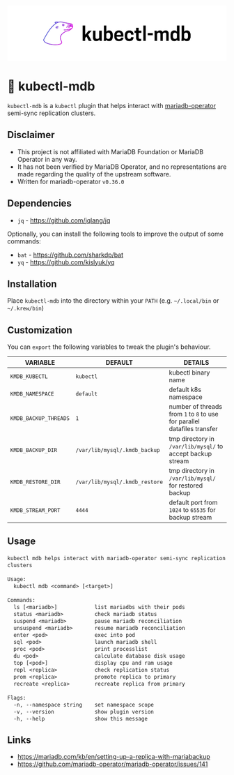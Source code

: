 ![kubectl-mdb project cover](img/cover.png)

# 🦭 kubectl-mdb

`kubectl-mdb` is a `kubectl` plugin that helps interact with [mariadb-operator](https://github.com/mariadb-operator) semi-sync replication clusters.

## Disclaimer

* This project is not affiliated with MariaDB Foundation or MariaDB Operator in any way.
* It has not been verified by MariaDB Operator, and no representations are made regarding the quality of the upstream software.
* Written for mariadb-operator `v0.36.0`

## Dependencies

* `jq` - https://github.com/jqlang/jq

Optionally, you can install the following tools to improve the output of some commands:

* `bat` - https://github.com/sharkdp/bat
* `yq` - https://github.com/kislyuk/yq

## Installation

Place `kubectl-mdb` into the directory within your `PATH` (e.g. `~/.local/bin` or `~/.krew/bin`)

## Customization

You can `export` the following variables to tweak the plugin's behaviour.

| VARIABLE              | DEFAULT                        | DETAILS                                                                    |
|-----------------------|--------------------------------|----------------------------------------------------------------------------|
| `KMDB_KUBECTL`        | `kubectl`                      | kubectl binary name                                                        |
| `KMDB_NAMESPACE`      | `default`                      | default k8s namespace                                                      |
| `KMDB_BACKUP_THREADS` | `1`                            | number of threads from `1` to `8` to use for parallel datafiles transfer   |
| `KMDB_BACKUP_DIR`     | `/var/lib/mysql/.kmdb_backup`  | tmp directory in `/var/lib/mysql/` to accept backup stream                 |
| `KMDB_RESTORE_DIR`    | `/var/lib/mysql/.kmdb_restore` | tmp directory in `/var/lib/mysql/` for restored backup                     |
| `KMDB_STREAM_PORT`    | `4444`                         | default port from `1024` to `65535` for backup stream                      |

## Usage

```
kubectl mdb helps interact with mariadb-operator semi-sync replication clusters

Usage:
  kubectl mdb <command> [<target>]

Commands:
  ls [<mariadb>]            list mariadbs with their pods
  status <mariadb>          check mariadb status
  suspend <mariadb>         pause mariadb reconciliation
  unsuspend <mariadb>       resume mariadb reconciliation
  enter <pod>               exec into pod
  sql <pod>                 launch mariadb shell
  proc <pod>                print processlist
  du <pod>                  calculate database disk usage
  top [<pod>]               display cpu and ram usage
  repl <replica>            check replication status
  prom <replica>            promote replica to primary
  recreate <replica>        recreate replica from primary

Flags:
  -n, --namespace string    set namespace scope
  -v, --version             show plugin version
  -h, --help                show this message
```

## Links

* https://mariadb.com/kb/en/setting-up-a-replica-with-mariabackup
* https://github.com/mariadb-operator/mariadb-operator/issues/141
